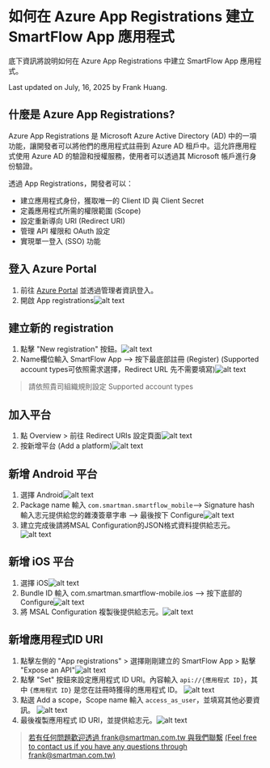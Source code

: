 # 如何在 Azure App Registrations 建立 SmartFlow App 應用程式
底下資訊將說明如何在 Azure App Registrations 中建立 SmartFlow App 應用程式。

Last updated on July, 16, 2025 by Frank Huang.
## 什麼是 Azure App Registrations?

Azure App Registrations 是 Microsoft Azure Active Directory (AD) 中的一項功能，讓開發者可以將他們的應用程式註冊到 Azure AD 租戶中。這允許應用程式使用 Azure AD 的驗證和授權服務，使用者可以透過其 Microsoft 帳戶進行身份驗證。

透過 App Registrations，開發者可以：

- 建立應用程式身份，獲取唯一的 Client ID 與 Client Secret
- 定義應用程式所需的權限範圍 (Scope)
- 設定重新導向 URI (Redirect URI)
- 管理 API 權限和 OAuth 設定
- 實現單一登入 (SSO) 功能

## 登入 Azure Portal
1. 前往 [Azure Portal](https://portal.azure.com/) 並透過管理者資訊登入。
2. 開啟 App registrations![alt text](/docs/images/app_registrations.webp)
## 建立新的 registration
1. 點擊 "New registration" 按鈕。![alt text](/docs/images/new_registration.webp)
2. Name欄位輸入 SmartFlow App —> 按下最底部註冊 (Register)
(Supported account types可依照需求選擇，Redirect URL 先不需要填寫)![alt text](/docs/images/register_app.webp)
> 請依照貴司組織規則設定 Supported account types

## 加入平台
1. 點 Overview > 前往 Redirect URIs 設定頁面![alt text](/docs/images/redirect_uris.webp)
2. 按新增平台 (Add a platform)![alt text](/docs/images/add_platform.webp)

## 新增 Android 平台
1. 選擇 Android![alt text](/docs/images/android_platform.webp)
2. Package name 輸入 `com.smartman.smartflow_mobile`—> Signature hash 輸入志元提供給您的雜湊簽章字串 —> 最後按下 Configure![alt text](/docs/images/configure_android.webp)
3. 建立完成後請將MSAL Configuration的JSON格式資料提供給志元。![alt text](/docs/images/msal_configuration.webp)

## 新增 iOS 平台
1. 選擇 iOS![alt text](/docs/images/ios_platform.webp)
2. Bundle ID 輸入 com.smartman.smartflow-mobile.ios —> 按下底部的 Configure![alt text](/docs/images/configure_ios.webp)
3. 將 MSAL Configuration 複製後提供給志元。![alt text](/docs/images/ios_msal_configuration.webp)

## 新增應用程式ID URI
1. 點擊左側的 "App registrations" > 選擇剛剛建立的 SmartFlow App > 點擊 "Expose an API"![alt text](./images/expose_an_api.png)
2. 點擊 "Set" 按鈕來設定應用程式 ID URI。內容輸入 `api://{應用程式 ID}`，其中 `{應用程式 ID}` 是您在註冊時獲得的應用程式 ID。
![alt text](./images/set_application_uri.png)
3. 點選 Add a scope，Scope name 輸入 `access_as_user`，並填寫其他必要資訊。
![alt text](./images/add_scope.png)
4. 最後複製應用程式 ID URI，並提供給志元。![alt text](./images/copy_application_uri.png)
> [若有任何問題歡迎透過 frank@smartman.com.tw 與我們聯繫](mailto:frank@smartman.com.tw?subject=SmartFlow%20App%20Azure_App_Registration詢問) [(Feel free to contact us if you have any questions through frank@smartman.com.tw)](mailto:frank@smartman.com.tw?subject=SmartFlow%20App%20Azure_App_Registration詢問)
